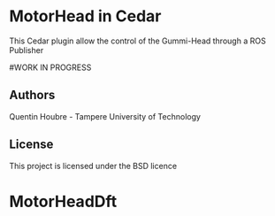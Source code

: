 # MotorHead in Cedar

This Cedar plugin allow the control of the Gummi-Head through a ROS Publisher

#WORK IN PROGRESS


## Authors

Quentin Houbre - Tampere University of Technology

## License

This project is licensed under the BSD licence

# MotorHeadDft
